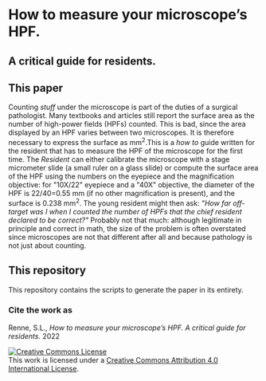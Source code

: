 # How to measure your microscope’s HPF. 
## A critical guide for residents.

## This paper
Counting _stuff_ under the microscope is part of the duties of a surgical pathologist. Many textbooks and articles still report the surface area as the number of  high-power fields (HPFs) counted. This is bad, since the area displayed by an HPF varies  between two microscopes. It is therefore necessary to express the surface as mm<sup>2</sup>.This is a _how to_ guide written for the resident that has to measure the HPF of the microscope for the first time. The _Resident_ can either calibrate the microscope with a stage micrometer slide (a small ruler on a glass slide) or compute the surface area of the HPF using the numbers on the eyepiece and the magnification objective: for  "10X/22" eyepiece and a "40X" objective, the diameter of the HPF is 22/40=0.55 mm (if no other magnification is present), and the surface is 0.238 mm<sup>2</sup>. The young resident might then ask: _"How far off-target  was I when I counted the number of HPFs that the chief resident declared to be correct?"_ Probably not that much: although legitimate in principle and correct in math, the size of the problem is often overstated since microscopes are not that different after all and because pathology is not just about counting. 

## This repository
This repository contains the scripts to generate the paper in its entirety.
 
### Cite the work as
Renne, S.L., _How to measure your microscope’s HPF. A critical guide for residents._ 2022



  <a rel="license" href="http://creativecommons.org/licenses/by/4.0/"><img alt="Creative Commons License" style="border-width:0" src="https://i.creativecommons.org/l/by/4.0/88x31.png" /></a><br />This work is licensed under a <a rel="license" href="http://creativecommons.org/licenses/by/4.0/">Creative Commons Attribution 4.0 International License</a>.
